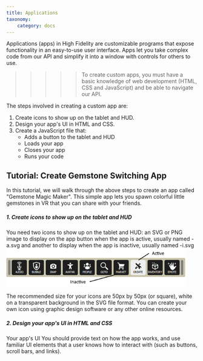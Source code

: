 ```yaml
---
title: Applications
taxonomy:
    category: docs
---
```


Applications (apps) in High Fidelity are customizable programs that expose functionality in an easy-to-use user interface. Apps let you take complex code from our API and simplify it into a window with controls for others to use. 

>>>>> To create custom apps, you must have a basic knowledge of web development (HTML, CSS and JavaScript) and be able to navigate our API. 

The steps involved in creating a custom app are:

1. Create icons to show up on the tablet and HUD.
2. Design your app's UI in HTML and CSS.
3. Create a JavaScript file that:
	* Adds a button to the tablet and HUD
	* Loads your app
	* Closes your app
	* Runs your code

## Tutorial: Create Gemstone Switching App
In this tutorial, we will walk through the above steps to create an app called "Gemstone Magic Maker". This simple app lets you spawn colorful little gemstones in VR that you can share with your friends.  

##### 1. Create icons to show up on the tablet and HUD
You need two icons to show up on the tablet and HUD: an SVG or PNG image to display on the app button when the app is active, usually named <appName>-a.svg and another to display when the app is inactive, usually named <appName>-i.svg
![](app-icons.png)

The recommended size for your icons are 50px by 50px (or square), white on a transparent background in the SVG file format. You can create your own icon using graphic design software or any other online resources. 

##### 2. Design your app's UI in HTML and CSS
Your app's UI You should provide text on how the app works, and use familiar UI elements that a user knows how to interact with (such as buttons, scroll bars, and links).